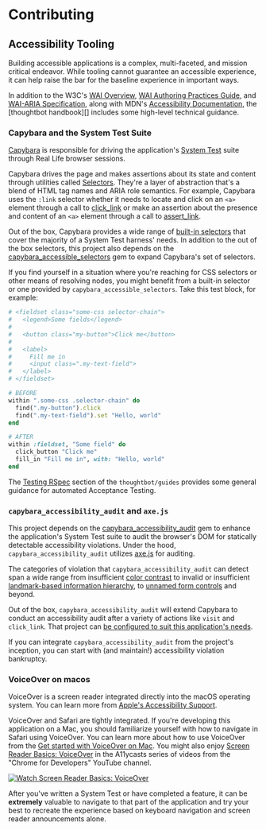 # Contributing

## Accessibility Tooling

Building accessible applications is a complex, multi-faceted, and mission critical endeavor. While tooling cannot guarantee an accessible experience, it can help raise the bar for the baseline experience in important ways.

In addition to the W3C's [WAI Overview][], [WAI Authoring Practices Guide][], and [WAI-ARIA Specification][], along with MDN's [Accessibility Documentation][], the [thoughtbot handbook][] includes some high-level technical guidance.

[WAI Overview]: https://www.w3.org/WAI/standards-guidelines/aria/
[WAI Authoring Practices Guide]: https://www.w3.org/WAI/ARIA/apg/
[WAI-ARIA Specification]: https://www.w3.org/TR/wai-aria/
[Accessibility Documentation]: https://developer.mozilla.org/en-US/docs/Web/Accessibility
[thoughtbot guides]: https://github.com/thoughtbot/guides/blob/main/accessibility/README.md#development

### Capybara and the System Test Suite

[Capybara][] is responsible for driving the application's [System Test][] suite through Real Life browser sessions.

Capybara drives the page and makes assertions about its state and content through utilities called [Selectors][]. They're a layer of abstraction that's a blend of HTML tag names and ARIA role semantics. For example, Capybara uses the `:link` selector whether it needs to locate and click on an `<a>` element through a call to [click_link][] or make an assertion about the presence and content of an `<a>` element through a call to [assert_link][].

Out of the box, Capybara provides a wide range of [built-in selectors][] that cover the majority of a System Test harness' needs. In addition to the out of the box selectors, this project also depends on the [capybara_accessible_selectors][] gem to expand Capybara's set of selectors.

If you find yourself in a situation where you're reaching for CSS selectors or other means of resolving nodes, you might benefit from a built-in selector or one provided by `capybara_accessible_selectors`. Take this test block, for example:

```ruby
# <fieldset class="some-css selector-chain">
#   <legend>Some fields</legend>
#
#   <button class="my-button">Click me</button>
#
#   <label>
#     Fill me in
#     <input class=".my-text-field">
#   </label>
# </fieldset>

# BEFORE
within ".some-css .selector-chain" do
  find(".my-button").click
  find(".my-text-field").set "Hello, world"
end

# AFTER
within :fieldset, "Some field" do
  click_button "Click me"
  fill_in "Fill me in", with: "Hello, world"
end
```

The [Testing RSpec][] section of the `thoughtbot/guides` provides some general guidance for automated Acceptance Testing.

[Capybara]: https://rubydoc.info/github/teamcapybara/capybara/master/
[System Test]: https://guides.rubyonrails.org/testing.html#system-testing
[Selectors]: https://rubydoc.info/github/teamcapybara/capybara/master#selectors
[click_link]: https://rubydoc.info/github/teamcapybara/capybara/master/Capybara/Node/Actions:click_link
[assert_link]: https://rubydoc.info/github/teamcapybara/capybara/master/Capybara/Minitest/Assertions:assert_link
[built-in selectors]: https://rubydoc.info/github/teamcapybara/capybara/master/Capybara/Selector#built-in-selectors
[capybara_accessible_selectors]: https://github.com/citizensadvice/capybara_accessible_selectors
[Testing RSpec]: https://github.com/thoughtbot/guides/blob/main/testing-rspec/README.md#acceptance-tests

### `capybara_accessibility_audit` and `axe.js`

This project depends on the [capybara_accessibility_audit][] gem to enhance the application's System Test suite to audit the browser's DOM for statically detectable accessibility violations. Under the hood, `capybara_accessibility_audit` utilizes [axe.js][] for auditing.

The categories of violation that `capybara_accessibility_audit` can detect span a wide range from insufficient [color contrast][] to invalid or insufficient [landmark-based information hierarchy][landmark], to [unnamed form controls][] and beyond.

Out of the box, `capybara_accessibility_audit` will extend Capybara to conduct an accessibility audit after a variety of actions like `visit` and `click_link`. That project can [be configured to suit this application's needs][capybara_accessibility_audit-configuration].

If you can integrate `capybara_accessibility_audit` from the project's inception, you can start with (and maintain!) accessibility violation bankruptcy.

[capybara_accessibility_audit]: https://github.com/thoughtbot/capybara_accessibility_audit
[capybara_accessibility_audit-configuration]: https://github.com/thoughtbot/capybara_accessibility_audit?tab=readme-ov-file#frequently-asked-questions
[axe.js]: https://www.deque.com/axe/
[color contrast]: https://developer.mozilla.org/en-US/docs/Web/Accessibility/Understanding_WCAG/Perceivable/Color_contrast
[landmark]: https://developer.mozilla.org/en-US/blog/aria-accessibility-html-landmark-roles/
[unnamed form controls]: https://developer.mozilla.org/en-US/docs/Web/Accessibility/Understanding_WCAG/Text_labels_and_names#form_elements_must_be_labeled

### VoiceOver on macos

VoiceOver is a screen reader integrated directly into the macOS operating system. You can learn more from [Apple's Accessibility Support][].

VoiceOver and Safari are tightly integrated. If you're developing this
application on a Mac, you should familiarize yourself with how to navigate in
Safari using VoiceOver. You can learn more about how to use VoiceOver from the
[Get started with VoiceOver on Mac][]. You might also enjoy [Screen Reader
Basics: VoiceOver][] in the A11ycasts series of videos from the "Chrome for Developers" YouTube channel.

[![Watch Screen Reader Basics: VoiceOver](https://img.youtube.com/vi/5R-6WvAihms/maxresdefault.jpg)](https://www.youtube.com/watch?v=5R-6WvAihms)

After you've written a System Test or have completed a feature, it can be **extremely** valuable to navigate to that part of the application and try your best to recreate the experience based on keyboard navigation and screen reader announcements alone.

[Apple's Accessibility Support]: https://support.apple.com/accessibility
[Get started with VoiceOver on Mac]: https://support.apple.com/guide/voiceover/get-started-vo4be8816d70/10/mac/14.0
[Screen Reader Basics: VoiceOver]: https://www.youtube.com/watch?v=5R-6WvAihms
